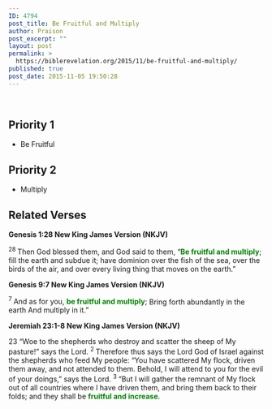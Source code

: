 ```yaml
---
ID: 4794
post_title: Be Fruitful and Multiply
author: Praison
post_excerpt: ""
layout: post
permalink: >
  https://biblerevelation.org/2015/11/be-fruitful-and-multiply/
published: true
post_date: 2015-11-05 19:50:28
---
```

&nbsp;
<h2><strong>Priority 1</strong></h2>
<ul>
	<li>Be Fruitful</li>
</ul>
<h2><strong>Priority 2</strong></h2>
<ul>
	<li>Multiply</li>
</ul>
<h2><strong>Related Verses</strong></h2>
<strong><span class="passage-display-bcv">Genesis 1:28
</span><span class="passage-display-version">New King James Version (NKJV)</span></strong>

<span id="en-NKJV-28" class="text Gen-1-28"><sup class="versenum">28 </sup>Then God blessed them, and God said to them, “<span style="color: #008000;"><strong>Be fruitful and multiply</strong></span>; fill the earth and subdue it; have dominion over the fish of the sea, over the birds of the air, and over every living thing that moves on the earth.”</span>

<strong><span class="passage-display-bcv">Genesis 9:7
</span><span class="passage-display-version">New King James Version (NKJV)</span></strong>
<div class="poetry">
<p class="line"><span id="en-NKJV-213" class="text Gen-9-7"><sup class="versenum">7 </sup>And as for you, <span style="color: #008000;"><strong>be fruitful and multiply</strong></span>;</span>
<span class="text Gen-9-7">Bring forth abundantly in the earth</span>
<span class="text Gen-9-7">And multiply in it.”</span></p>

</div>
<strong><span class="passage-display-bcv">Jeremiah 23:1-8
</span><span class="passage-display-version">New King James Version (NKJV)</span></strong>
<p class="chapter-2"><span class="text Jer-23-1"><span class="chapternum">23 </span>“Woe to the shepherds who destroy and scatter the sheep of My pasture!” says the <span class="small-caps">Lord</span>. </span><span id="en-NKJV-19487" class="text Jer-23-2"><sup class="versenum">2 </sup>Therefore thus says the <span class="small-caps">Lord</span> God of Israel against the shepherds who feed My people: “You have scattered My flock, driven them away, and not attended to them. Behold, I will attend to you for the evil of your doings,” says the <span class="small-caps">Lord</span>. </span><span id="en-NKJV-19488" class="text Jer-23-3"><sup class="versenum">3 </sup>“But I will gather the remnant of My flock out of all countries where I have driven them, and bring them back to their folds; and they shall be <span style="color: #008000;"><strong>fruitful and increase</strong></span>.</span></p>
